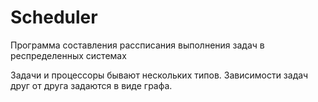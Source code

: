 # Scheduler

Программа составления рассписания выполнения задач в респределенных системах

Задачи и процессоры бывают нескольких типов. Зависимости задач друг от друга задаются в виде графа.
